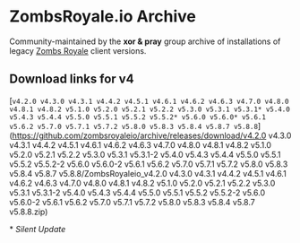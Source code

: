 # ZombsRoyale.io Archive

Community-maintained by the **xor & pray** group archive of installations of legacy [Zombs Royale](https://zombsroyale.io/) client versions.

## Download links for v4

[`v4.2.0
v4.3.0
v4.3.1
v4.4.2
v4.5.1
v4.6.1
v4.6.2
v4.6.3
v4.7.0
v4.8.0
v4.8.1
v4.8.2
v5.1.0
v5.2.0
v5.2.1
v5.2.2
v5.3.0
v5.3.1
v5.3.1*
v5.4.0
v5.4.3
v5.4.4
v5.5.0
v5.5.1
v5.5.2
v5.5.2*
v5.6.0
v5.6.0*
v5.6.1
v5.6.2
v5.7.0
v5.7.1
v5.7.2
v5.8.0
v5.8.3
v5.8.4
v5.8.7
v5.8.8`](https://github.com/zombsroyaleio/archive/releases/download/v4.2.0
v4.3.0
v4.3.1
v4.4.2
v4.5.1
v4.6.1
v4.6.2
v4.6.3
v4.7.0
v4.8.0
v4.8.1
v4.8.2
v5.1.0
v5.2.0
v5.2.1
v5.2.2
v5.3.0
v5.3.1
v5.3.1-2
v5.4.0
v5.4.3
v5.4.4
v5.5.0
v5.5.1
v5.5.2
v5.5.2-2
v5.6.0
v5.6.0-2
v5.6.1
v5.6.2
v5.7.0
v5.7.1
v5.7.2
v5.8.0
v5.8.3
v5.8.4
v5.8.7
v5.8.8/ZombsRoyaleio_v4.2.0
v4.3.0
v4.3.1
v4.4.2
v4.5.1
v4.6.1
v4.6.2
v4.6.3
v4.7.0
v4.8.0
v4.8.1
v4.8.2
v5.1.0
v5.2.0
v5.2.1
v5.2.2
v5.3.0
v5.3.1
v5.3.1-2
v5.4.0
v5.4.3
v5.4.4
v5.5.0
v5.5.1
v5.5.2
v5.5.2-2
v5.6.0
v5.6.0-2
v5.6.1
v5.6.2
v5.7.0
v5.7.1
v5.7.2
v5.8.0
v5.8.3
v5.8.4
v5.8.7
v5.8.8.zip)

\* _Silent Update_
